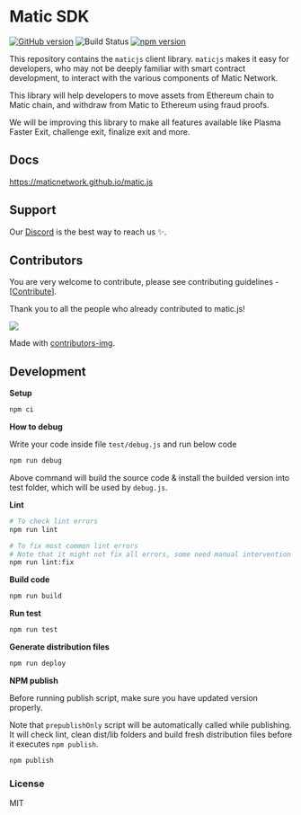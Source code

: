 # Matic SDK

[![GitHub version](https://badge.fury.io/gh/maticnetwork%2Fmatic.js.svg)](https://badge.fury.io/gh/maticnetwork%2Fmatic.js)
![Build Status](https://github.com/maticnetwork/matic.js/workflows/CI/badge.svg?branch=master)
[![npm version](https://badge.fury.io/js/%40maticnetwork%2Fmaticjs.svg)](https://badge.fury.io/js/%40maticnetwork%2Fmaticjs)

This repository contains the `maticjs` client library. `maticjs` makes it easy for developers, who may not be deeply familiar with smart contract development, to interact with the various components of Matic Network.

This library will help developers to move assets from Ethereum chain to Matic chain, and withdraw from Matic to Ethereum using fraud proofs.

We will be improving this library to make all features available like Plasma Faster Exit, challenge exit, finalize exit and more.

## Docs

https://maticnetwork.github.io/matic.js

## Support

Our [Discord](https://discord.gg/s2NPJNUvyc) is the best way to reach us ✨.

## Contributors

You are very welcome to contribute, please see contributing guidelines - [[Contribute](CONTRIBUTING.MD)].

Thank you to all the people who already contributed to matic.js!

<a href="https://github.com/maticnetwork/matic.js/graphs/contributors">
  <img src="https://contrib.rocks/image?repo=maticnetwork/matic.js" />
</a>

Made with [contributors-img](https://contrib.rocks).

## Development

**Setup**

```bash
npm ci
```

**How to debug**

Write your code inside file `test/debug.js` and run below code

```bash
npm run debug
```

Above command will build the source code & install the builded version into test folder, which will be used by `debug.js`.

**Lint**

```bash
# To check lint errors
npm run lint

# To fix most common lint errors
# Note that it might not fix all errors, some need manual intervention
npm run lint:fix
```

**Build code**

```bash
npm run build
```

**Run test**

```bash
npm run test
```

**Generate distribution files**

```bash
npm run deploy
```

**NPM publish**

Before running publish script, make sure you have updated version properly.

Note that `prepublishOnly` script will be automatically called while publishing. It will check lint, clean dist/lib folders and build fresh distribution files before it executes `npm publish`.

```bash
npm publish
```

### License

MIT
